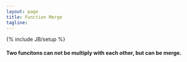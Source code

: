 ```yaml
---
layout: page
title: Function Merge 
tagline:  
---
```

{% include JB/setup %}

#### Two funcitons can not be multiply with each other, but can be merge.

